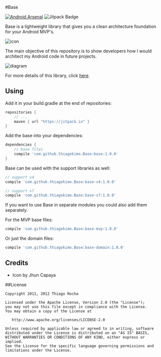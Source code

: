 #Base

[![Android Arsenal](https://img.shields.io/badge/Android%20Arsenal-Base-green.svg?style=flat)](https://android-arsenal.com/details/1/2454)
![Jitpack Badge](http://img.shields.io/github/release/thiagokimo/Base.svg?label=JitPack)

Base is a lightweight library that gives you a clean architecture foundation for your Android MVP's.

![icon](https://raw.githubusercontent.com/thiagokimo/Base/master/images/base-icon.png)

The main objective of this repository is to show developers
how I would architect my Android code in future projects.

![diagram](http://kimo.io/images/android-diagram.png)

For more details of this library, click [here](http://kimo.io/2015/09/06/base/).

## Using

Add it in your build.gradle at the end of repositories:
``` groovy
repositories {
	// ...
	maven { url "https://jitpack.io" }
}
```

Add the base into your dependencies:

``` groovy
dependencies {
    // base files
    compile 'com.github.thiagokimo.Base:base:1.0.0'
}
```

Base can be used with the support libraries as well:
``` groovy
// support v4
compile 'com.github.thiagokimo.Base:base-v4:1.0.0'
```
``` groovy
// support v7
compile 'com.github.thiagokimo.Base:base-v7:1.0.0'
```

If you want to use Base in separate modules you could also add them separately.

For the MVP base files:
```groovy
compile 'com.github.thiagokimo.Base:base-mvp:1.0.0'
```

Or just the domain files:
``` groovy
compile 'com.github.thiagokimo.Base:base-domain:1.0.0'
```

## Credits
- Icon by Jhun Capaya

##License

    Copyright 2011, 2012 Thiago Rocha

    Licensed under the Apache License, Version 2.0 (the "License");
    you may not use this file except in compliance with the License.
    You may obtain a copy of the License at

       http://www.apache.org/licenses/LICENSE-2.0

    Unless required by applicable law or agreed to in writing, software
    distributed under the License is distributed on an "AS IS" BASIS,
    WITHOUT WARRANTIES OR CONDITIONS OF ANY KIND, either express or implied.
    See the License for the specific language governing permissions and
    limitations under the License.
